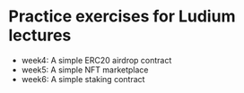 # Practice exercises for Ludium lectures
- week4: A simple ERC20 airdrop contract
- week5: A simple NFT marketplace
- week6: A simple staking contract
